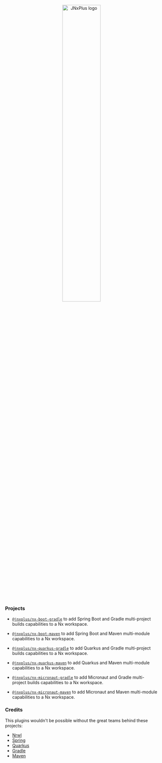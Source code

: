 <p align="center">
    <img alt="JNxPlus logo" src="https://raw.githubusercontent.com/khalilou88/jnxplus/main/images/jnxplus-logo.png" width="50%">
</p>

### Projects

- [`@jnxplus/nx-boot-gradle`](packages/nx-boot-gradle)
  to add Spring Boot and Gradle multi-project builds capabilities to a Nx workspace.

- [`@jnxplus/nx-boot-maven`](packages/nx-boot-maven)
  to add Spring Boot and Maven multi-module capabilities to a Nx workspace.

- [`@jnxplus/nx-quarkus-gradle`](packages/nx-quarkus-gradle)
  to add Quarkus and Gradle multi-project builds capabilities to a Nx workspace.

- [`@jnxplus/nx-quarkus-maven`](packages/nx-quarkus-maven)
  to add Quarkus and Maven multi-module capabilities to a Nx workspace.

- [`@jnxplus/nx-micronaut-gradle`](packages/nx-micronaut-gradle)
  to add Micronaut and Gradle multi-project builds capabilities to a Nx workspace.

- [`@jnxplus/nx-micronaut-maven`](packages/nx-micronaut-maven)
  to add Micronaut and Maven multi-module capabilities to a Nx workspace.

### Credits

This plugins wouldn't be possible without the great teams behind these projects:

- [Nrwl](https://github.com/nrwl)
- [Spring](https://github.com/spring-projects)
- [Quarkus](https://github.com/quarkusio/quarkus)
- [Gradle](https://github.com/gradle)
- [Maven](https://github.com/apache/maven)
